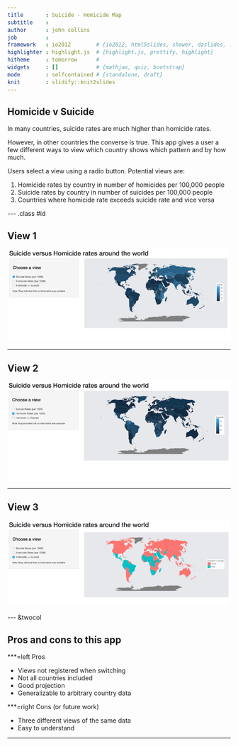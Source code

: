 ```yaml
---
title       : Suicide - Homicide Map
subtitle    : 
author      : john collins
job         : 
framework   : io2012        # {io2012, html5slides, shower, dzslides, ...}
highlighter : highlight.js  # {highlight.js, prettify, highlight}
hitheme     : tomorrow      # 
widgets     : []            # {mathjax, quiz, bootstrap}
mode        : selfcontained # {standalone, draft}
knit        : slidify::knit2slides
---
```


## Homicide v Suicide

In many countries, suicide rates are much higher than homicide rates.

However, in other countries the converse is true. This app gives a user a few different ways to view which country shows which pattern and by how much.

Users select a view using a radio button. Potential views are:

1. Homicide rates by country in number of homicides per 100,000 people
2. Suicide rates by country in number of suicides per 100,000 people
3. Countries where homicide rate exceeds suicide rate and vice versa

--- .class #id 

## View 1

![40](view1.png) 

---

## View 2

![](view2.png) 

---

## View 3

![](view4.png) 

--- &twocol

## Pros and cons to this app

***=left
Pros
* Views not registered when switching
* Not all countries included
* Good projection
* Generalizable to arbitrary country data

***=right
Cons (or future work)
* Three different views of the same data
* Easy to understand

---



